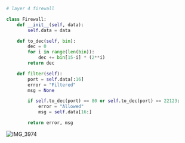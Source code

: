 ```.py
# layer 4 firewall

class Firewall:
    def __init__(self, data):
        self.data = data

    def to_dec(self, bin):
        dec = 0
        for i in range(len(bin)):
            dec += bin[15-i] * (2**i)
        return dec

    def filter(self):
        port = self.data[:16]
        error = "Filtered"
        msg = None

        if self.to_dec(port) == 80 or self.to_dec(port) == 22123:
            error = "Allowed"
            msg = self.data[16:]

        return error, msg
```

![IMG_3974](https://github.com/idrlykforeal/year_2/assets/100017195/d44da99b-217b-409b-9872-06674d3c62cf)
